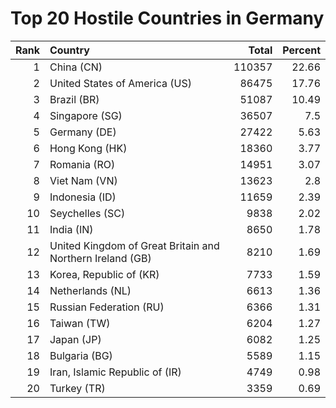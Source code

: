 # Top 20 Hostile Countries in Germany

| Rank | Country | Total | Percent |
| ---: | :------ | ----: | ------: |
| 1 | China (CN) | 110357 | 22.66 |
| 2 | United States of America (US) | 86475 | 17.76 |
| 3 | Brazil (BR) | 51087 | 10.49 |
| 4 | Singapore (SG) | 36507 | 7.5 |
| 5 | Germany (DE) | 27422 | 5.63 |
| 6 | Hong Kong (HK) | 18360 | 3.77 |
| 7 | Romania (RO) | 14951 | 3.07 |
| 8 | Viet Nam (VN) | 13623 | 2.8 |
| 9 | Indonesia (ID) | 11659 | 2.39 |
| 10 | Seychelles (SC) | 9838 | 2.02 |
| 11 | India (IN) | 8650 | 1.78 |
| 12 | United Kingdom of Great Britain and Northern Ireland (GB) | 8210 | 1.69 |
| 13 | Korea, Republic of (KR) | 7733 | 1.59 |
| 14 | Netherlands (NL) | 6613 | 1.36 |
| 15 | Russian Federation (RU) | 6366 | 1.31 |
| 16 | Taiwan (TW) | 6204 | 1.27 |
| 17 | Japan (JP) | 6082 | 1.25 |
| 18 | Bulgaria (BG) | 5589 | 1.15 |
| 19 | Iran, Islamic Republic of (IR) | 4749 | 0.98 |
| 20 | Turkey (TR) | 3359 | 0.69 |
